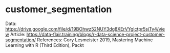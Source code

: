# customer_segmentation

Data: https://drive.google.com/file/d/19BOhwz52NUY3dg8XErVYglctpr5sjTy4/view
Article: https://data-flair.training/blogs/r-data-science-project-customer-segmentation/
References: Cory Lesmeister 2019, Mastering Machine Learning with R (Third Edition), Packt

